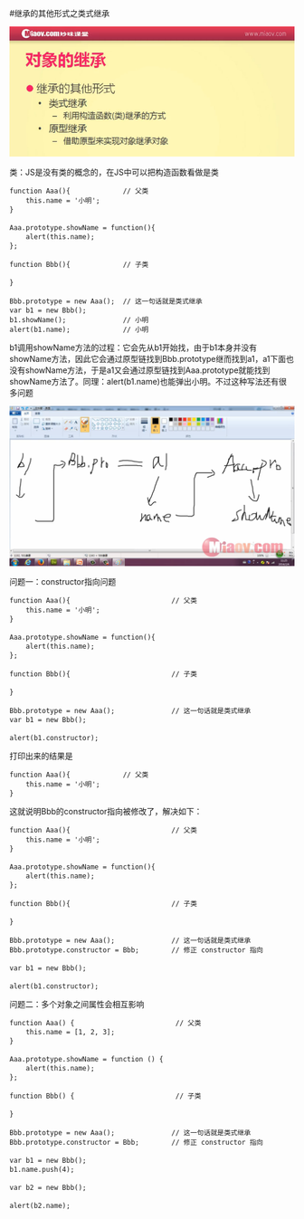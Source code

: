 #继承的其他形式之类式继承

![](image/screenshot_1495466219598.png)

类：JS是没有类的概念的，在JS中可以把构造函数看做是类
```
function Aaa(){             // 父类
    this.name = '小明';
}

Aaa.prototype.showName = function(){
    alert(this.name);
};

function Bbb(){             // 子类

}

Bbb.prototype = new Aaa();  // 这一句话就是类式继承
var b1 = new Bbb();
b1.showName();              // 小明
alert(b1.name);             // 小明
```

b1调用showName方法的过程：它会先从b1开始找，由于b1本身并没有showName方法，因此它会通过原型链找到Bbb.prototype继而找到a1，a1下面也没有showName方法，于是a1又会通过原型链找到Aaa.prototype就能找到showName方法了。同理：alert(b1.name)也能弹出小明。不过这种写法还有很多问题

![](image/screenshot_1495467321503.png)

问题一：constructor指向问题
```
function Aaa(){                         // 父类
    this.name = '小明';
}

Aaa.prototype.showName = function(){
    alert(this.name);
};

function Bbb(){                         // 子类

}

Bbb.prototype = new Aaa();              // 这一句话就是类式继承
var b1 = new Bbb();

alert(b1.constructor);
```
打印出来的结果是
```
function Aaa(){             // 父类
    this.name = '小明';
}
```
这就说明Bbb的constructor指向被修改了，解决如下：
```
function Aaa(){                         // 父类
    this.name = '小明';
}

Aaa.prototype.showName = function(){
    alert(this.name);
};

function Bbb(){                         // 子类

}

Bbb.prototype = new Aaa();              // 这一句话就是类式继承
Bbb.prototype.constructor = Bbb;        // 修正 constructor 指向

var b1 = new Bbb();

alert(b1.constructor);
```

问题二：多个对象之间属性会相互影响
```
function Aaa() {                         // 父类
    this.name = [1, 2, 3];
}

Aaa.prototype.showName = function () {
    alert(this.name);
};

function Bbb() {                         // 子类

}

Bbb.prototype = new Aaa();              // 这一句话就是类式继承
Bbb.prototype.constructor = Bbb;        // 修正 constructor 指向

var b1 = new Bbb();
b1.name.push(4);

var b2 = new Bbb();

alert(b2.name);
```